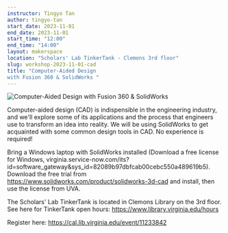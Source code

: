 ```yaml
---
instructor: Tingyo Tan
author: tingyo-tan
start_date: 2023-11-01
end_date: 2023-11-01
start_time: "12:00"
end_time: "14:00"
layout: makerspace
location: "Scholars' Lab TinkerTank - Clemons 3rd floor"
slug: workshop-2023-11-01-cad
title: "Computer-Aided Design 
with Fusion 360 & SolidWorks "
---
```


![Computer-Aided Design 
with Fusion 360 & SolidWorks ](/assets/post-media/workshops/solidworks.jpg)

Computer-aided design (CAD) is indispensible in the engineering industry, and we'll explore some of its applications and the process that engineers use to transform an idea into reality. We will be using SolidWorks to get acquainted with some common design tools in CAD. No experience is required!


Bring a Windows laptop with SolidWorks installed (Download a free license for Windows, virginia.service-now.com/its?id=software_gateway&sys_id=82089b97dbfcab00cebc550a489619b5). Download the free trial from https://www.solidworks.com/product/solidworks-3d-cad and install, then use the license from UVA.

The Scholars' Lab TinkerTank is located in Clemons Library on the 3rd floor. See here for TinkerTank open hours: <a href="https://www.library.virginia.edu/hours">https://www.library.virginia.edu/hours</a>

Register here: [https://cal.lib.virginia.edu/event/11233842 ](https://cal.lib.virginia.edu/event/11233842)
